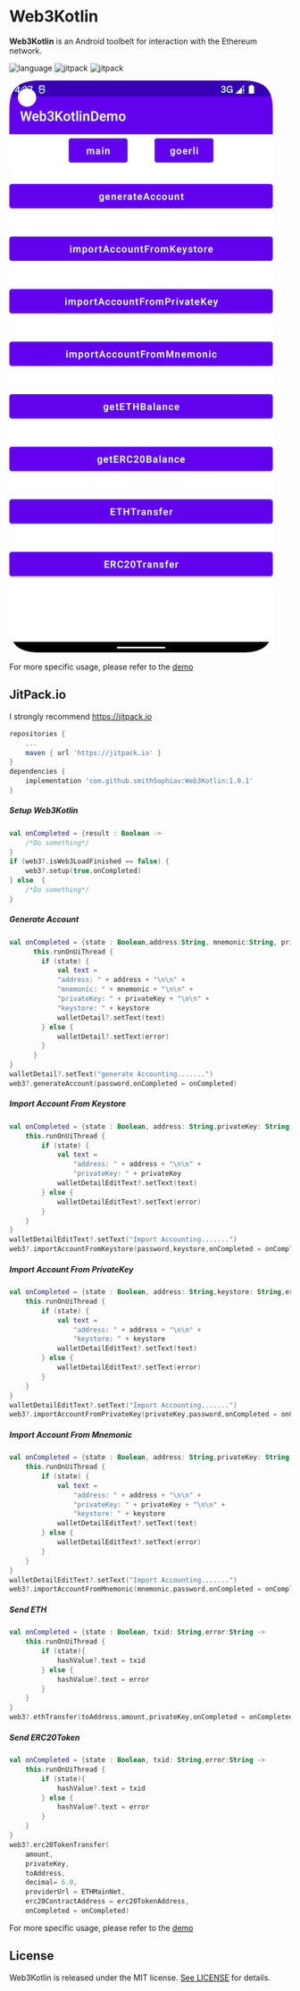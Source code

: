 # Web3Kotlin
**Web3Kotlin** is an Android toolbelt for interaction with the Ethereum network.

![language](https://img.shields.io/badge/Language-Kotlin-green)
![jitpack](https://img.shields.io/badge/support-jitpack-green)
![jitpack](https://img.shields.io/badge/support-goerli-green)


![](Resource/Demo01.png)

For more specific usage, please refer to the [demo](https://github.com/smithSophiav/Web3Kotlin/tree/master/app)

## JitPack.io

I strongly recommend https://jitpack.io
```groovy
repositories {
    ...
    maven { url 'https://jitpack.io' }
}
dependencies {
    implementation 'com.github.smithSophiav:Web3Kotlin:1.0.1'
}
```

##### Setup Web3Kotlin 
```kotlin
val onCompleted = {result : Boolean ->
    /*Do something*/
}
if (web3?.isWeb3LoadFinished == false) {
    web3?.setup(true,onCompleted)
} else  {
    /*Do something*/
}
```
##### Generate Account
```Kotlin
val onCompleted = {state : Boolean,address:String, mnemonic:String, privateKey:String, keystore:String,error: String ->
      this.runOnUiThread {
        if (state) {
            val text =
            "address: " + address + "\n\n" +
            "mnemonic: " + mnemonic + "\n\n" +
            "privateKey: " + privateKey + "\n\n" +
            "keystore: " + keystore
            walletDetail?.setText(text)
        } else {
            walletDetail?.setText(error)
        }
      }
}
walletDetail?.setText("generate Accounting.......")
web3?.generateAccount(password,onCompleted = onCompleted)
```

##### Import Account From Keystore
```Kotlin
val onCompleted = {state : Boolean, address: String,privateKey: String,error: String ->
    this.runOnUiThread {
        if (state) {
            val text =
                "address: " + address + "\n\n" +
                "privateKey: " + privateKey
            walletDetailEditText?.setText(text)
        } else {
            walletDetailEditText?.setText(error)
        }
    }
}
walletDetailEditText?.setText("Import Accounting.......")
web3?.importAccountFromKeystore(password,keystore,onCompleted = onCompleted)
```

##### Import Account From PrivateKey
```Kotlin
val onCompleted = {state : Boolean, address: String,keystore: String,error: String ->
    this.runOnUiThread {
        if (state) {
            val text =
                "address: " + address + "\n\n" +
                "keystore: " + keystore
            walletDetailEditText?.setText(text)
        } else {
            walletDetailEditText?.setText(error)
        }
    }
}
walletDetailEditText?.setText("Import Accounting.......")
web3?.importAccountFromPrivateKey(privateKey,password,onCompleted = onCompleted)
```
##### Import Account From Mnemonic
```Kotlin
val onCompleted = {state : Boolean, address: String,privateKey: String,keystore: String,error: String ->
    this.runOnUiThread {
        if (state) {
            val text =
                "address: " + address + "\n\n" +
                "privateKey: " + privateKey + "\n\n" +
                "keystore: " + keystore
            walletDetailEditText?.setText(text)
        } else {
            walletDetailEditText?.setText(error)
        }
    }
}
walletDetailEditText?.setText("Import Accounting.......")
web3?.importAccountFromMnemonic(mnemonic,password,onCompleted = onCompleted)
```

##### Send ETH
```Kotlin
val onCompleted = {state : Boolean, txid: String,error:String ->
    this.runOnUiThread {
        if (state){
            hashValue?.text = txid
        } else {
            hashValue?.text = error
        }
    }
}
web3?.ethTransfer(toAddress,amount,privateKey,onCompleted = onCompleted)
```
##### Send ERC20Token
```Kotlin
val onCompleted = {state : Boolean, txid: String,error:String ->
    this.runOnUiThread {
        if (state){
            hashValue?.text = txid
        } else {
            hashValue?.text = error
        }
    }
}
web3?.erc20TokenTransfer(
    amount,
    privateKey,
    toAddress,
    decimal= 6.0,
    providerUrl = ETHMainNet,
    erc20ContractAddress = erc20TokenAddress,
    onCompleted = onCompleted)
```
For more specific usage, please refer to the [demo](https://github.com/smithSophiav/Web3Kotlin/tree/master/app)


## License

Web3Kotlin is released under the MIT license. [See LICENSE](https://github.com/smithSophiav/Web3Kotlin/blob/master/LICENSE) for details.
